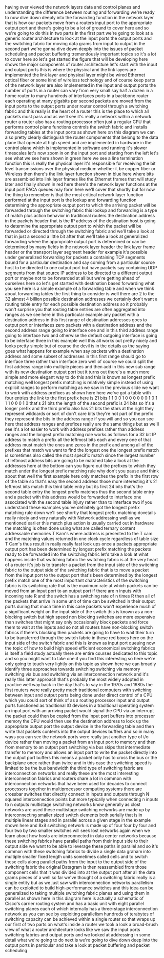having over viewed the network layers
data and control planes and
understanding the difference between
routing and forwarding we're ready to
now dive down deeply into the forwarding
function in the network layer that is
how our packets move from a routers
input port to the appropriate output
port and there's going to be a lot of
ground to cover here and so we're going
to do this in two parts in the first
part we're going to look at a generic
router architecture to look at the input
ports the output ports and the switching
fabric for moving data grams from input
to output in the second part we're gonna
dive down deeply into the issues of
packet scheduling and packet buffering
tremendously important topics so it's a
lot to cover here so let's get started
the figure that will be developing here
shows the major components of router
architecture let's start with the input
and output ports this is where the
physical and the link layers are
implemented the link layer and physical
layer might be wired Ethernet optical
fiber or some kind of wireless
technology and of course keep parts of
the network layer are also implemented
in the input and output ports the number
of ports in a router can vary from very
small say half a dozen in a home router
to many hundreds of interfaces ports in
a backbone router each operating at many
gigabits per second packets are moved
from the input ports to the output ports
under router control through a switching
fabric and this really is the heart of a
router this is the place to which all
packets must pass and as we'll see it's
really a network within a network router
a router also has a routing processor
often just a regular CPU that performs
control plane functions controls the
switch fabric and installs forwarding
tables at the input ports as shown here
on this diagram we can also pretty
clearly distinguish the router
components that belong to the data plane
that operate at high speed and are
implemented in hardware in the control
plane which is implemented in software
and running it's slower timescales
let's now zoom in on the input port and
starting from the left let's see what we
see here shown in green here we see a
line termination function this is really
the physical layer it's responsible for
receiving the bit level transmissions
over the physical medium whether it be
copper fiber or Wireless then there's
the link layer function shown in blue
here where bits are assembled into link
layer frames like the Ethernet frames
that will study later and finally shown
in red here there's the network layer
functions at the input port PACA queues
may form here we'll cover that shortly
but for now the thing to remember is
that the most critical network layer
function performed at the input port is
the lookup and forwarding function
determining the appropriate output port
to which the arriving packet will be
forwarded through the switching fabric
this lookup and forwarding is a type of
match plus action behavior in
traditional routers the destination
address in the packets header that is
the IP address of the destination host
is going to determine the appropriate
output port to which the packet will be
forwarded or directed through the
switching fabric and we'll take a look
at that in just a second a little bit
after that we'll take a look at
generalized forwarding where the
appropriate output port is determined or
can be determined by many fields in the
network layer header the link layer
frame header or the transport layer
segment header for example it's possible
under generalized forwarding for packets
a containing TCP segments bound for a
particular destination and say coming
from a particular source host to be
directed to one output port but have
packets say containing UDP segments from
that source IP address to be directed to
a different output port or maybe not to
be forwarded at all but we're getting
ahead of ourselves here so let's get
started with destination based
forwarding what you see here is a simple
example of a forwarding table and when
we think about forwarding tables the
first thing to consider is well there
are 2 to the 32 almost 4 billion
possible destination addresses
we certainly don't want a routing table
entry for each possible destination
address so it probably won't surprise
you that routing table entries are often
aggregated into ranges as we see here in
this particular example any packet with
a destination address in this first
range of destination addresses goes to
output port or interfaces zero packets
with a destination address and the
second address range going to interface
one and in this third address range
going to interface two and otherwise the
default outgoing interface is going to
be interface three in this example well
this all works out pretty nicely and
looks pretty simple but of course the
devil is in the details as the saying
goes what happens for example when say
packets with a destination address and
some subset of addresses in this first
range should go to interface three
rather than interface zero well of
course we could split the first address
range into multiple pieces and then add
in this new sub range with its new
destination output port but it turns out
there's a much more simple and more
elegant way to do this and this is known
as longest prefix matching well longest
prefix matching is relatively simple
instead of using explicit ranges to
perform matching as we saw in the
previous slide we want to work with
address prefixes as shown here here
we've got a table with four entries the
link to the first prefix here is 21 bits
1 1 0 0 1 0 0 0 0 0 0 1 0 1 1 1 0 0 0 1
0 that's 21 bits the length of the
second prefix is 24 bits so it's a
longer prefix and the third prefix also
has 21 bits the stars at the right
they represent wildcards or sort of
don't care bits they're not part of the
prefix they represent the bits in the
address range if you will and so you can
see here that address ranges and
prefixes really are the same things but
as we'll see it's a lot easier to work
with address prefixes rather than
address ranges
and the longest prefix matching rule
works as follows for a 32 bit IP address
to match a prefix all the leftmost bits
each and every one of that address must
match the ones and zeros in the prefix
and among all of the prefixes that match
we want to find the longest one the
longest prefix match is sometimes also
called the most specific match since the
largest number of leftmost address bits
are going to be matched take a look at
the addresses here at the bottom can you
figure out the prefixes to which they
match under the longest prefix matching
rule why don't you pause and think about
that well the first example here only
matches the prefix in the first row of
the table so that's easy the second
address those more interesting it's 21
leftmost bits match this third table
entry but its first 24 bits that's the
second table entry the longest prefix
matches thus the second table entry and
a packet with this address would be
forwarded to interface one associated
with the second table injury rather than
to interface two if you understand these
examples you've definitely got the
longest prefix matching rule down we'll
see shortly that longest prefix matching
dovetails really nicely and very
naturally with Network addressing well
as we mentioned earlier this match plus
action is usually carried out in
hardware the matching is often done
using what are called ternary content
addressable memories T Kam's where
address is presented to the T cam and
the matching values returned in one
clock cycle regardless of table size T
Cam's thus result in really really fast
look ups once a packets appropriate
output port has been determined by
longest prefix matching the packets
ready to be forwarded into the switching
fabric let's take a look at what happens
inside that switching fabric the
switching fabric is at the very heart of
a router it's job is to transfer a
packet from the input side of the
switching fabric to the output side of
the switching fabric that is to move a
packet from the input port to the output
port that's been determined by the
longest
prefix match one of the most important
characteristics of the switching fabric
is its switching rate that is the
maximum rate at which packets can be
moved from an input port to an output
port if there are n inputs with incoming
rate R and the switch has a switching
rate of n times R then all of the
packets that arrive in some unit of time
can be switched in their output ports
during that much time in this case
packets won't experience much of a
significant weight on the input side of
the switch this is known as a
non-blocking switch but high speed non
blocking switches are more expensive
than switches that might say only
occasionally block packets and force
them to wait at the inputs and so not
all routers have non-blocking switch
fabrics if there's blocking then packets
are going to have to wait their turn to
be transferred through the switch fabric
in these red boxes here on the input
side of the switch fabric and this is
known as input port queuing now the
topic of how to build high speed
efficient economical switching fabrics
is itself a field study actually there
are entire courses dedicated to this
topic and so you might want to take one
if you find this interesting so here
we're only going to touch very lightly
on this topic as shown here we can
broadly identify three approaches
towards switching switching via memory
switching via bus and switching via an
interconnection network and it's really
this latter approach that's probably the
most widely adopted in practice well way
back in the day that's to say in the
1970s and 1980s the first routers were
really pretty much traditional computers
with switching between input and output
ports being done under direct control of
a CPU which you could sort of think of
as a routing processor input and output
ports functioned as traditional IO
devices in a traditional operating
system an input port with an arriving
packet would signal the CPU via an
interrupt the packet could then be
copied from the input port buffers into
processor memory the CPU would then use
the destination address to look up the
appropriate output port
the output device in the forwarding
table and then write that packets
contents into the output devices buffers
and so in many ways you can see the
network ports were really just another
type of i/o device rather than moving a
packet from an input port to memory and
then from memory to an output port
switching via bus skips that
intermediate transfer to memory and
allows an input port to write the packet
directly into the output port buffers
this means a packet only has to cross
the bus or the backplane once rather
than twice and in this case the
switching speed is limited to be the bus
bandwidth the third type of switching
fabric are interconnection networks and
really these are the most interesting
interconnection fabrics and routers
share a lot in common with
interconnection networks that have been
used for decades to connect processors
together in multiprocessor computing
systems there are crossbar switches that
directly connect in inputs and outputs
through N squared interconnection points
but more typically when connecting n
inputs to n outputs multistage switching
networks know generally as clost
networks are used these multistage
switching networks are made up by
interconnecting smaller sized switch
elements both serially that is in
multiple linear stages and in parallel
across a given stage in the example
shown here and 8x8 switching network is
made up of four four by four and four
two by two smaller switches will seek
lost networks again when we learn about
how hosts are interconnected in data
center networks because these switching
fabrics have parallel paths from their
input side to their output side we want
to be able to leverage these paths in
parallel and so it's common with these
switching fabrics to divide a single
data graham into multiple smaller fixed
length units sometimes called cells and
to switch these cells along parallel
paths from the input to the output side
of the switching fabric the original
Datagram is then reassembled from those
component cells that it was divided into
at the output port after all the data
grams pieces of a
well so far we've thought of a switching
fabric really is a single entity but as
we just saw with interconnection
networks parallelism can be exploited to
build high-performance switches and this
idea can be generalized to taking
multiple switching fabric planes and
using them in parallel as shown here in
this diagram here is actually a
schematic of Cisco's carrier routing
system and has a basic unit with eight
parallel switching planes each of which
internally has a three-stage
interconnection network as you can see
by exploiting parallelism hundreds of
terabytes of switching capacity can be
achieved within a single router so that
wraps up our first of two parts on
what's inside a router we took a look a
broad-brush view of what a router
architecture looks like we saw the input
ports switching fabrics and output ports
and we looked at addressing in some
detail what we're going to do next is
we're going to dive down deep into the
output ports in particular and take a
look at packet buffering and packet
scheduling